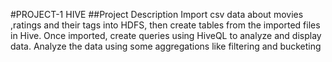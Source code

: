 #PROJECT-1 HIVE
##Project Description
Import csv data about movies ,ratings and their tags into HDFS, then create tables from the imported files in Hive. 
Once imported, create queries using HiveQL to analyze and display data.
Analyze the data using some aggregations like filtering and bucketing
